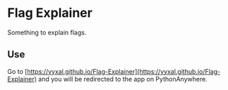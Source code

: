 # Flag Explainer
Something to explain flags.
## Use
Go to [https://vyxal.github.io/Flag-Explainer](https://vyxal.github.io/Flag-Explainer) and you will be redirected to the app on PythonAnywhere.
